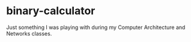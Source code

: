 # binary-calculator
Just something I was playing with during my Computer Architecture and Networks classes.
